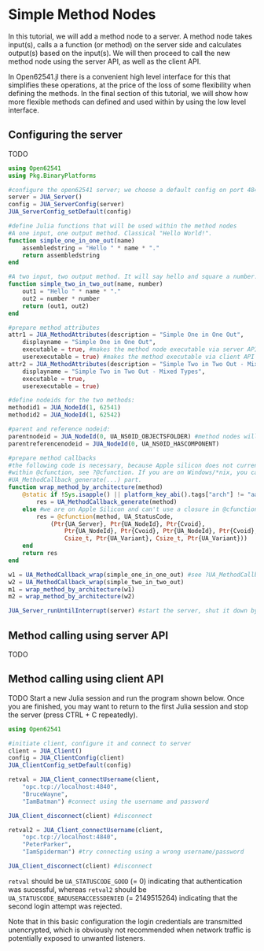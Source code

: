 # Simple Method Nodes

In this tutorial, we will add a method node to a server. A method node takes input(s), calls a
a function (or method) on the server side and calculates output(s) based on the input(s). We
will then proceed to call the new method node using the server API, as well as the client
API.

In  Open62541.jl there is a convenient high level interface for this that simplifies these
operations, at the price of the loss of some flexibility when defining the methods. In the
final section of this tutorial, we will show how more flexible methods can defined and used
within by using the low level interface.

## Configuring the server

TODO

```julia
using Open62541
using Pkg.BinaryPlatforms

#configure the open62541 server; we choose a default config on port 4840.
server = JUA_Server()
config = JUA_ServerConfig(server)
JUA_ServerConfig_setDefault(config)

#define Julia functions that will be used within the method nodes
#A one input, one output method. Classical "Hello World!".
function simple_one_in_one_out(name)
    assembledstring = "Hello " * name * "."
    return assembledstring
end

#A two input, two output method. It will say hello and square a number.
function simple_two_in_two_out(name, number)
    out1 = "Hello " * name * "."
    out2 = number * number
    return (out1, out2)
end

#prepare method attributes
attr1 = JUA_MethodAttributes(description = "Simple One in One Out",
    displayname = "Simple One in One Out",
    executable = true, #makes the method node executable via server API
    userexecutable = true) #makes the method executable via client API
attr2 = JUA_MethodAttributes(description = "Simple Two in Two Out - Mixed Types",
    displayname = "Simple Two in Two Out - Mixed Types",
    executable = true,
    userexecutable = true)

#define nodeids for the two methods:
methodid1 = JUA_NodeId(1, 62541)
methodid2 = JUA_NodeId(1, 62542)

#parent and reference nodeid:
parentnodeid = JUA_NodeId(0, UA_NS0ID_OBJECTSFOLDER) #method nodes will appear in "Objects"
parentreferencenodeid = JUA_NodeId(0, UA_NS0ID_HASCOMPONENT)

#prepare method callbacks
#the following code is necessary, because Apple silicon does not currently support closures 
#within @cfunction, see ?@cfunction. If you are on Windows/*nix, you can just use the 
#UA_MethodCallback_generate(...) part.
function wrap_method_by_architecture(method)
    @static if !Sys.isapple() || platform_key_abi().tags["arch"] != "aarch64"
        res = UA_MethodCallback_generate(method)
    else #we are on Apple Silicon and can't use a closure in @cfunction, have to do more work.
        res = @cfunction(method, UA_StatusCode,
            (Ptr{UA_Server}, Ptr{UA_NodeId}, Ptr{Cvoid},
                Ptr{UA_NodeId}, Ptr{Cvoid}, Ptr{UA_NodeId}, Ptr{Cvoid},
                Csize_t, Ptr{UA_Variant}, Csize_t, Ptr{UA_Variant}))
    end
    return res
end

w1 = UA_MethodCallback_wrap(simple_one_in_one_out) #see ?UA_MethodCallback_wrap
w2 = UA_MethodCallback_wrap(simple_two_in_two_out)
m1 = wrap_method_by_architecture(w1)
m2 = wrap_method_by_architecture(w2)

JUA_Server_runUntilInterrupt(server) #start the server, shut it down by pressing CTRL+C repeatedly once you are finished with it.
```

## Method calling using server API

TODO

## Method calling using client API

TODO
Start a new Julia session and run the program shown below. Once you are finished,
you may want to return to the first Julia session and stop the server (press
CTRL + C repeatedly).

```julia
using Open62541

#initiate client, configure it and connect to server
client = JUA_Client()
config = JUA_ClientConfig(client)
JUA_ClientConfig_setDefault(config)

retval = JUA_Client_connectUsername(client,
    "opc.tcp://localhost:4840",
    "BruceWayne",
    "IamBatman") #connect using the username and password

JUA_Client_disconnect(client) #disconnect

retval2 = JUA_Client_connectUsername(client,
    "opc.tcp://localhost:4840",
    "PeterParker",
    "IamSpiderman") #try connecting using a wrong username/password

JUA_Client_disconnect(client) #disconnect
```

`retval` should be `UA_STATUSCODE_GOOD` (= 0) indicating that authentication was sucessful,
whereas `retval2` should be `UA_STATUSCODE_BADUSERACCESSDENIED` (= 2149515264) indicating
that the second login attempt was rejected.

Note that in this basic configuration the login credentials are transmitted unencrypted,
which is obviously not recommended when network traffic is potentially exposed to
unwanted listeners.
